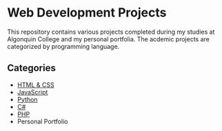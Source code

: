 # Web Development Projects

This repository contains various projects completed during my studies at Algonquin College and my personal portfolia. The acdemic projects are categorized by programming language.

## Categories

- [HTML & CSS](HTML-CSS-Projects/)
- [JavaScript](JavaScript-Projects/)
- [Python](Python-Projects/)
- [C#](C#-Projects/)
- [PHP](PHP-Projects/)
- Personal Portfolio
